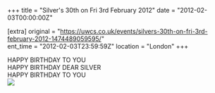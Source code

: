 +++
title = "Silver's 30th on Fri 3rd February 2012"
date = "2012-02-03T00:00:00Z"

[extra]
original = "https://uwcs.co.uk/events/silvers-30th-on-fri-3rd-february-2012-1474489059595/"    
ent_time = "2012-02-03T23:59:59Z"
location = "London"
+++

HAPPY BIRTHDAY TO YOU  
HAPPY BIRTHDAY DEAR SILVER  
HAPPY BIRTHDAY TO YOU  
![](http://mustaqila.li/crap/choochoosilver.png)

